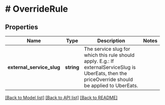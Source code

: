 # # OverrideRule

## Properties

Name | Type | Description | Notes
------------ | ------------- | ------------- | -------------
**external_service_slug** | **string** | The service slug for which this rule should apply. E.g.: If externalServiceSlug is UberEats, then the priceOverride should be applied to UberEats. |

[[Back to Model list]](../../README.md#models) [[Back to API list]](../../README.md#endpoints) [[Back to README]](../../README.md)
